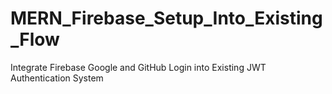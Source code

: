 # MERN_Firebase_Setup_Into_Existing_Flow
Integrate Firebase Google and GitHub Login into Existing JWT Authentication System
